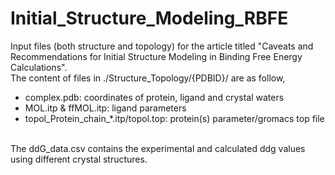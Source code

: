 # Initial_Structure_Modeling_RBFE
Input files (both structure and topology) for the article titled "Caveats and Recommendations for Initial Structure Modeling in Binding Free Energy Calculations". <br>
The content of files in ./Structure_Topology/{PDBID}/ are as follow, <br>
- complex.pdb: coordinates of protein, ligand and crystal waters
- MOL.itp & ffMOL.itp: ligand parameters
- topol_Protein_chain_*.itp/topol.top: protein(s) parameter/gromacs top file
<br>
The ddG_data.csv contains the experimental and calculated ddg values using different crystal structures.
